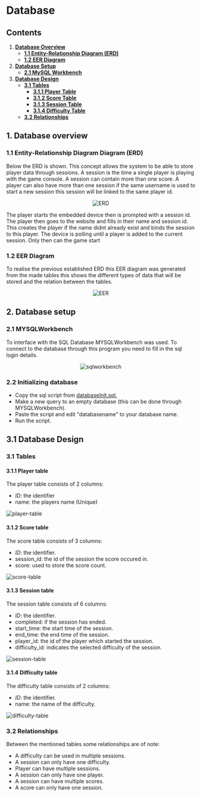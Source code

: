 # Database

## Contents
1. **[Database Overview](#1-database-overview)**
   - **[1.1 Entity-Relationship Diagram (ERD)](#11-entity-relationship-diagram-erd)**
   - **[1.2 EER Diagram](#12-eer-diagram)**
2. **[Database Setup](#database-setup)**
   - **[2.1 MySQL Workbench](#21-mysql-workbench)**
3. **[Database Design](#database-design)**
   - **[3.1 Tables](#31-tables)**
     - **[3.1.1 Player Table](#311-player-table)**
     - **[3.1.2 Score Table](#312-score-table)**
     - **[3.1.3 Session Table](#313-session-table)**
     - **[3.1.4 Difficulty Table](#314-difficulty-table)**
   - **[3.2 Relationships](#32-relationships)**

## 1. Database overview
### 1.1 Entity-Relationship Diagram Diagram (ERD)
Below the ERD is shown. This concept allows the system to be able to store player data through sessions. A session is the time a single player is playing with the game console. A session can contain more than one score. A player can also have more than one session if the same username is used to start a new session this session will be linked to the same player id.

<div align="center">
  <img src="/../assets/images/ERD2.drawio.png" alt="ERD">
</div>

The player starts the embedded device then is prompted with a session id. The player then goes to the website and fills in their name and session id. This creates the player if the name didnt already exist and binds the session to this player. The device is polling until a player is added to the current session. Only then can the game start

### 1.2 EER Diagram
To realise the previous established ERD this EER diagram was generated from the made tables this shows the different types of data that will be stored and the relation between the tables.
<div align="center">
  <img src="/../assets/images/EER.png" alt="EER">
</div>

## 2. Database setup
### 2.1 MYSQLWorkbench
To interface with the SQL Database MYSQLWorkbench was used. To connect to the database through this program you need to fill in the sql login details.
<div align="center">
  <img src="/../assets/images/sqlworkbenchconnect.png" alt="sqlworkbench">
</div>

### 2.2 Initializing database
- Copy the sql script from [databaseInit.sql.](https://gitlab.fdmci.hva.nl/IoT/2024-2025-semester-1/individual-project/nuufoowaamee68/-/blob/main/web/database/databaseInit.sql?ref_type=heads)
- Make a new query to an empty database (this can be done through MYSQLWorkbench).
- Paste the script and edit "databasename" to your database name.
- Run the script.

## 3.1 Database Design
### 3.1 Tables
#### 3.1.1 Player table
The player table consists of 2 columns:

- *ID*: the identifier
- name: the players name (Unique)

<img src="/../assets/images/player-table.png" alt="player-table">

#### 3.1.2 Score table
The score table consists of 3 columns:

- *ID*: the identifier.
- session_id: the id of the session the score occured in.
- score: used to store the score count.

<img src="/../assets/images/score-table.png" alt="score-table">

#### 3.1.3 Session table
The session table consists of 6 columns:

- *ID*: the identifier.
- completed: if the session has ended.
- start_time: the start time of the session.
- end_time: the end time of the session.
- player_id: the id of the player which started the session.
- difficulty_id: indicates the selected difficulty of the session.

<img src="/../assets/images/session-table.png" alt="session-table">



#### 3.1.4 Difficulty table
The difficulty table consists of 2 columns:

- *ID*: the identifier.
- name: the name of the difficulty.

<img src="/../assets/images/difficulty-table.png" alt="difficulty-table">


### 3.2 Relationships
Between the mentioned tables some relationships are of note:

- A difficulty can be used in multiple sessions.
- A session can only have one difficulty.
- Player can have multiple sessions.
- A session can only have one player.
- A session can have multiple scores.
- A score can only have one session.


